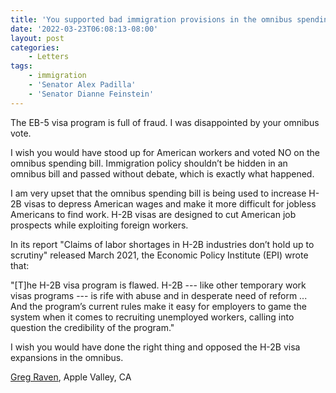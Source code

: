 ```yaml
---
title: 'You supported bad immigration provisions in the omnibus spending bill'
date: '2022-03-23T06:08:13-08:00'
layout: post
categories:
    - Letters
tags:
    - immigration
    - 'Senator Alex Padilla'
    - 'Senator Dianne Feinstein'
---
```


The EB-5 visa program is full of fraud. I was disappointed by your omnibus vote.

I wish you would have stood up for American workers and voted NO on the omnibus spending bill. Immigration policy shouldn’t be hidden in an omnibus bill and passed without debate, which is exactly what happened.

I am very upset that the omnibus spending bill is being used to increase H-2B visas to depress American wages and make it more difficult for jobless Americans to find work. H-2B visas are designed to cut American job prospects while exploiting foreign workers.

In its report "Claims of labor shortages in H-2B industries don’t hold up to scrutiny" released March 2021, the Economic Policy Institute (EPI) wrote that:

"\[T\]he H-2B visa program is flawed. H-2B --- like other temporary work visas programs --- is rife with abuse and in desperate need of reform ... And the program’s current rules make it easy for employers to game the system when it comes to recruiting unemployed workers, calling into question the credibility of the program."

I wish you would have done the right thing and opposed the H-2B visa expansions in the omnibus.

[Greg Raven](https://www.gregraven.org/), Apple Valley, CA